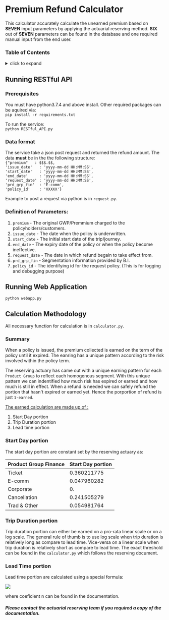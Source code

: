 # Premium Refund Calculator
This calculator accurately calculate the unearned premium based on **SEVEN** input parameters by applying the actuarial reserving method. **SIX** out of **SEVEN** parameters can be found in the database and one required manual input from the end user.

### Table of Contents
<details>
    <summary>click to expand</summary>
    
* [Running RESTful API](#running-restful-api)
	* [Prerequisites](#prerequisites)
	* [Data format](#data-format)
    * [Definition of Parameters](#definition-of-parameters)
* [Running Web Application](#running-Web-application)
* [Calculation Methodology](#calculation-methodology)
	* [Summary](#summary)
	* [Start Day portion](#start-day-portion)
    * [Trip Duration portion](#trip-duration-portion)
    * [Lead Time portion](#lead-time-portion)
    

</details>


## Running RESTful API
### Prerequisites
You must have python3.7.4 and above install. Other required packages can be aquired via:<br>
`pip install -r requirements.txt`<br>

To run the service:<br>
`python RESTful_API.py`

### Data format
The service take a json post request and returned the refund amount. The data **must** be in the the following structure:<br>
`{"premium"   : $$$.$$,`<br>
`'issue_date'   : 'yyyy-mm-dd HH:MM:SS',`<br>
`'start_date'   : 'yyyy-mm-dd HH:MM:SS',`<br>
`'end_date'     : 'yyyy-mm-dd HH:MM:SS',`<br>
`'request_date' : 'yyyy-mm-dd HH:MM:SS',`<br>
`'prd_grp_fin'  : 'E-comm',`<br>
`'policy_id'    : 'XXXXX'}`<br>

Example to post a request via python is in `request.py`.

### Definition of Parameters:
1. `premium`      - The original GWP/Premmium charged to the policyholders/customers.
2. `issue_date`   - The date when the policy is underwritten.
3. `start_date`   - The initial start date of the trip/journey.
4. `end_date`     - The expiry date of the policy or when the policy become ineffective.
5. `request_date` - The date in which refund begain to take effect from.
6. `prd_grp_fin`  - Segmentation information provided by B.I.
7. `policy_id`    - The identifying id for the request policy. (This is for logging and debugging purpose)

## Running Web Application
`python webapp.py`

## Calculation Methodology
All necessary function for calculation is in `calculator.py`.<br>

### Summary
When a policy is issued, the premium collected is earned on the term of the policy until it expired.
The eanring has a unique pattern according to the risk involved within the policy term.

The reserving actuary has came out with a unique earning pattern for each `Product Group` to reflect each homogenous segment.
With this unique pattern we can indentified how much risk has expired or earned and how much is still in effect.
When a refund is needed we can safely refund the portion that hasn't expired or earned yet.
Hence the porportion of refund is just `1-earned`.

<ins>The earned calculation are made up of :</ins>

1. Start Day portion
2. Trip Duration portion
3. Lead time portion

### Start Day portion
The start day portion are constant set by the reserving actuary as:

| Product Group Finance | Start Day portion |
| --------------------- | ----------------- |
|      Ticket           | 0.360211775       |
|      E-comm           | 0.047960282       |
|      Corporate        | 0.                |
|      Cancellation     | 0.241505279       |
|      Trad & Other     | 0.054981764       |


### Trip Duration portion
Trip duration portion can either be earned on a pro-rata linear scale or on a log scale.
The general rule of thumb is to use log scale when trip duration is relatively long as compare to lead time. 
Vice-versa on a linear scale when trip duration is relatively short as compare to lead time.
The exact threshold can be found in the `calculator.py` which follows the reserving document.

### Lead Time portion
Lead time portion are calculated using a special formula:

<img src="https://latex.codecogs.com/gif.latex?y = \frac{e^{nx}-1}{e^n-1} "/>

where coeficient n can be found in the documentation.

##### *Please contact the actuarial reserving team if you required a copy of the documentation.*







